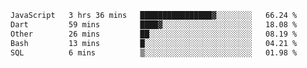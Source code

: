 
<!--START_SECTION:waka-->

```txt
JavaScript   3 hrs 36 mins   ████████████████▓░░░░░░░░   66.24 %
Dart         59 mins         ████▓░░░░░░░░░░░░░░░░░░░░   18.08 %
Other        26 mins         ██░░░░░░░░░░░░░░░░░░░░░░░   08.19 %
Bash         13 mins         █░░░░░░░░░░░░░░░░░░░░░░░░   04.21 %
SQL          6 mins          ▒░░░░░░░░░░░░░░░░░░░░░░░░   01.98 %
```

<!--END_SECTION:waka-->
